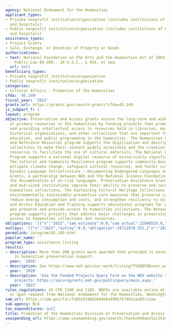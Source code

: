 ```yaml
---
agency: National Endowment for the Humanities
applicant_types:
- Private nonprofit institution/organization (includes institutions of higher education
  and hospitals)
- Public nonprofit institution/organization (includes institutions of higher education
  and hospitals)
assistance_types:
- Project Grants
- Sale, Exchange, or Donation of Property or Goods
authorizations:
- text: National Foundation on the Arts and the Humanities Act of 1965, as amended,
    Public Law 89-209,, 20 U.S.C., § 956, et seq.
  url: null
beneficiary_types:
- Private nonprofit institution/organization
- Public nonprofit institution/organization
categories:
- Cultural Affairs - Promotion of the Humanities
cfda: '45.149'
fiscal_year: '2022'
grants_url: https://grants.gov/search-grants?cfda=45.149
is_subpart_f: 1
layout: program
objective: Preservation and Access grants ensure the long-term and wide availability
  of primary resources in the humanities by funding projects that promote preserving
  and providing intellectual access to resources held in libraries, museums, archives,
  historical organizations, and other collections that are important for research,
  education, and public programming in the humanities. The Humanities Collections
  and Reference Resources program supports the digitization and description of humanities
  collections to make their content widely accessible and the creation of reference
  resources to facilitate the use of cultural materials. The National Digital Newspaper
  Program supports a national digital resource of historically significant newspapers.
  The Cultural and Community Resilience program supports community-based efforts to
  mitigate climate change, safeguard cultural resources, and foster cultural resilience.
  Dynamic Language Infrastructure – Documenting Endangered Languages Senior Research
  Grants, a partnership between NEH and the National Science Foundation, supports
  the documentation of at-risk languages. Preservation Assistance Grants help small
  and mid-sized institutions improve their ability to preserve and care for their
  humanities collections. The Sustaining Cultural Heritage Collections program supports
  environmentally sustainable preventive care measures that preserve collections,
  reduce energy consumption and costs, and strengthen resiliency to disasters. Preservation
  and Access Education and Training supports educational programs for professionals
  who preserve and provide access to humanities collections. The Research and Development
  program supports projects that address major challenges in preserving or providing
  access to humanities collections and resources.
obligations: '[{"x":"2022","sam_estimate":0.0,"sam_actual":21040525.0,"usa_spending_actual":36930123.83},{"x":"2023","sam_estimate":23628800.0,"sam_actual":0.0,"usa_spending_actual":24241537.37},{"x":"2024","sam_estimate":22450000.0,"sam_actual":0.0,"usa_spending_actual":22814258.37}]'
outlays: '[{"x":"2022","outlay":0.0,"obligation":34712978.35},{"x":"2023","outlay":0.0,"obligation":24020967.18},{"x":"2024","outlay":0.0,"obligation":24255158.83}]'
permalink: /program/45.149.html
popular_name: ''
program_type: assistance_listing
results:
- description: More than 200 grants were awarded that provided in excess of $16 million
    in humanities preservation support.
  year: '2016'
- description: See https://www.neh.gov/our-work/listing?f%5B0%5D=our_work_division_office%3A421&f%5B1%5D=content_type%3Aproject.
  year: '2020'
- description: 'Use the Funded Projects Query Form on the NEH website to search  funded
    projects: https://securegrants.neh.gov/publicquery/main.aspx.'
  year: '2022'
rules_regulations: 45 CFR 1100 and 1105. NOFOs are available online at http://www.neh.gov/grants.html
  or upon request from National Endowment for the Humanities, Washington, DC 20506.
sam_url: https://sam.gov/fal/fa02e919b8284460a49bb757492a1a05/view
sub-agency: N/A
tax_expenditures: null
title: Promotion of the Humanities Division of Preservation and Access
usaspending_url: https://www.usaspending.gov/search/?hash=64dae151c35a568b8248cad57f20ed87
---
```

